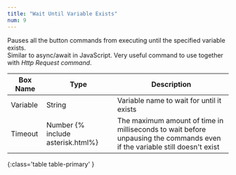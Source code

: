 ```yaml
---
title: "Wait Until Variable Exists"
num: 9
---
```


Pauses all the button commands from executing until the specified variable exists.\
Similar to async/await in JavaScript. Very useful command to use together with *Http Request command*.

| Box Name | Type | Description | 
|-------|--------|--------|
| Variable | String | Variable name to wait for until it exists |
| Timeout| Number {% include asterisk.html%} | The maximum amount of time in milliseconds to wait before unpausing the commands even if the variable still doesn't exist |
{:class='table table-primary' }






